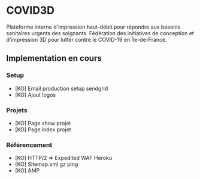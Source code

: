 # COVID3D

Plateforme interne d'impression haut-débit pour répondre aux besoins sanitaires urgents des soignants.
Fédération des initiatives de conception et d’impression 3D pour lutter contre le COVID-19 en Île-de-France. 

## Implementation en cours

### Setup

- [KO] Email production setup sendgrid
- [KO] Ajout logos

### Projets

- [KO] Page show projet 
- [KO] Page index projet

### Référencement

- [KO] HTTP/2 => Expedited WAF Heroku
- [KO] Sitemap.xml gz ping
- [KO] AMP
